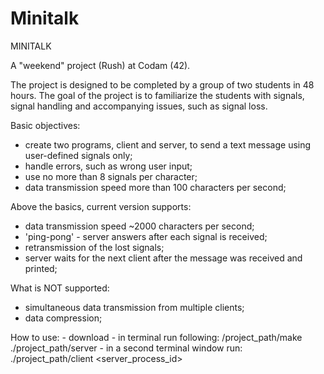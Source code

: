 # Minitalk

MINITALK

A "weekend" project (Rush) at Codam (42).

The project is designed to be completed by a group of two students in 48 hours. 
The goal of the project is to familiarize the students with signals, signal handling and accompanying issues, such as signal loss.

Basic objectives:
- create two programs, client and server, to send a text
  message using user-defined signals only;
- handle errors, such as wrong user input;
- use no more than 8 signals per character;
- data transmission speed more than 100 characters per second;

Above the basics, current version supports:
- data transmission speed ~2000 characters per second;
- 'ping-pong' - server answers after each signal is received;
- retransmission of the lost signals;
- server waits for the next client after the message was received and printed;

What is NOT supported:
- simultaneous data transmission from multiple clients;
- data compression;

How to use:
	- download
	- in terminal run following:
	/project_path/make
	./project_path/server
	- in a second terminal window run:
	./project_path/client <server_process_id> <message>
